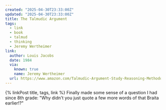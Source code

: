 ```yaml
---
created: "2025-04-30T23:33:00Z"
updated: "2025-04-30T23:33:00Z"
title: The Talmudic Argument
tags:
  - link
  - book
  - talmud
  - thinking
  - Jeremy Wertheimer
link:
  author: Louis Jacobs
  date: 1984
  via:
    known: true
    name: Jeremy Wertheimer
  url: https://www.amazon.com/Talmudic-Argument-Study-Reasoning-Methodology/dp/0521269482
---
```


{% linkPost title, tags, link %} Finally made some sense of a question I had since 8th grade: "Why didn't you just quote a few more words of that Braita earlier!?"
